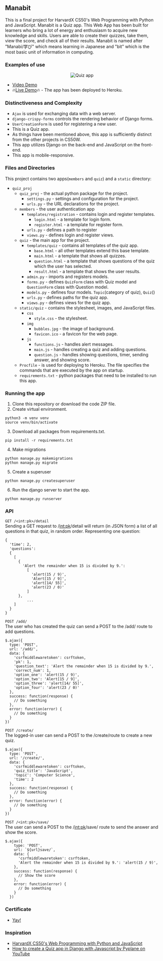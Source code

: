 ## Manabit
This is a final project for HarvardX CS50's Web Programming with Python and JavaScript. Manabit is a Quiz app. This Web App has been built for learners who bring a lot of energy and enthusiasm to acquire new knowledge and skills. Users are able to create their quizzes, take them, view the score, and check all of their results. Manabit is named after "Manabi/学び" which means learning in Japanese and "bit" which is the most basic unit of information in computing.

### Examples of use
<p align="center">
  <img src="./quiz.gif" alt="Quiz app" />
</p>

* [Video Demo](https://youtu.be/AYnMPwP31v8)
* 🔥[Live Demo](https://hrmtk-manabit.herokuapp.com)🔥 - The app has been deployed to Heroku.

### Distinctiveness and Complexity
  - `Ajax` is used for exchanging data with a web server.
  - `django-crispy-forms` controls the rendering behavior of Django forms.
  - `UserCreationForm` is used for registering a new user.
  - This is a Quiz app.
  - As things have been mentioned above, this app is sufficiently distinct from the other projects in CS50W. 
  - This app utilizes Django on the back-end and JavaScript on the front-end.
  - This app is mobile-responsive.

### Files and Directories
This project contains two apps(`members` and `quiz`) and a `static` directory:
* `quiz_proj`
  * `quiz_proj` - the actual python package for the project.
    * `settings.py` - settings and configuration for the project.
    * `urls.py` - the URL declarations for the project.
  * `members` - the user authentication app
    * `templates/registration` - contains login and register templates.
      * `login.html` - a template for login form.
      * `register.html` - a template for register form.
    * `urls.py` - defines a path to register
    * `views.py` - defines login and register views.
  * `quiz` - the main app for the project.
    * `templates/quiz` - contains all templates of the quiz app.
      * `base.html` - all other templates extend this base template.
      * `main.html` - a template that shows all quizzes.
      * `question.html` - a template that shows  questions of the quiz which the user has selected.
      * `result.html` - a template that shows the user results.
    * `admin.py` - imports and registers models.
    * `forms.py` - defines `QuizForm` class with Quiz model and `QuestionForm` class with Question model.
    * `models.py` - defines four models. `Topic`(category of quiz), `Quiz`()
    * `urls.py` - defines paths for the quiz app.
    * `views.py` - defines views for the quiz app.
  * `static/quiz` - contains the stylesheet, images, and JavaScript files.
    * `css`
      * `style.css` - the stylesheet.
    * `img`
      * `bubbles.jpg` - the image of background.
      * `favicon.ico` - a favicon for the web page.
    * `js`
      * `functions.js` - handles alert messages.
      * `main.js` - handles creating a quiz and adding questions.
      * `question.js` - handles showing questions, timer, sending answer, and showing score.
  * `Procfile` - is used for deploying to Heroku. The file specifies the commands that are executed by the app on startup.
  * `requirements.txt` - python packages that need to be installed to run this app.

### Running the app
1. Clone this repository or download the code ZIP file.
2. Create virtual environment.
```
python3 -m venv venv
source venv/bin/activate
```
3. Download all packages from requirements.txt.
```
pip install -r requirements.txt
```
4. Make migrations
```
python manage.py makemigrations
python manage.py migrate
```
5. Create a superuser
```
python manage.py createsuperuser
```
6. Run the django server to start the app.
```
python manage.py runserver
```

### API
`GET /<int:pk>/detail`  
Sending a GET request to /<int:pk>/detail will return (in JSON form) a list of all questions in that quiz, in random order. Representing one question:
```
{
  'time': 2,
  'questions': 
  {
    [
      {
        'Alert the remainder when 15 is divided by 9.': 
          [
            'alert(15 / 9)', 
            'Alert[15 / 9]', 
            'alert[14/ 55]', 
            'alert(23 / 0)'
          ]
      },
          ...
    ]
  }
}
```

`POST /add/`  
The user who has created the quiz can send a POST to the /add/ route to add questions.
```
$.ajax({
  type: 'POST',
  url: '/add/',
  data: {
    'csrfmiddlewaretoken': csrftoken,
    'pk': 1,
    'question_text': 'Alert the remainder when 15 is divided by 9.',
    'correct_num': 1,
    'option_one': 'alert(15 / 9)',
    'option_two': 'Alert[15 / 9]',
    'option_three': 'alert[14/ 55]',
    'option_four': 'alert(23 / 0)'
  },
  success: function(response) {
    // Do something
  },
  error: function(error) {
    // Do something
  }
})

```

`POST /create/`  
The logged-in user can send a POST to the /create/route to create a new quiz.
```
$.ajax({
  type: 'POST',
  url: '/create/',
  data: {
    'csrfmiddlewaretoken': csrftoken,
    'quiz_title': 'JavaScript',
    'topic': 'Computer Science',
    'time': 2
  },
  success: function(response) {
    // Do something
  },
  error: function(error) {
    // Do something
  }
})

```

`POST /<int:pk>/save/`  
The user can send a POST to the /<int:pk>/save/ route to send the answer and show the score.

```
$.ajax({
    type: 'POST',
    url: `${url}save/`,
    data: {
      'csrfmiddlewaretoken': csrftoken,
      'Alert the remainder when 15 is divided by 9.': 'alert(15 / 9)',
    },
    success: function(response) {
      // Show the score
    },
    error: function(error) {
      // Do something
    }
  })
```

### Certificate

* [Yay!](https://cs50.harvard.edu/certificates/f6ac2f57-ccf7-4d9c-a081-d978f823ea5a)

### Inspiration
* [HarvardX CS50's Web Programming with Python and JavaScript](https://cs50.harvard.edu/web/2020/)
* [How to create a Quiz app in Django with Javascript by Pyplane on YouTube](https://youtu.be/vXXfXRf2S4M)

